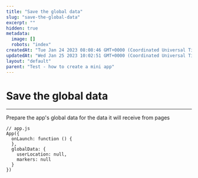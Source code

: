 ```yaml
---
title: "Save the global data"
slug: "save-the-global-data"
excerpt: ""
hidden: true
metadata: 
  image: []
  robots: "index"
createdAt: "Tue Jan 24 2023 08:08:46 GMT+0000 (Coordinated Universal Time)"
updatedAt: "Wed Jan 25 2023 10:02:51 GMT+0000 (Coordinated Universal Time)"
layout: "default"
parent: "Test - how to create a mini app"
---
```

# Save the global data 
*** 
Prepare the app's global data for the data it will receive from pages

```Text
// app.js
App({
  onLaunch: function () {
  },
  globalData: {
    userLocation: null,
    markers: null
  }
})
```
